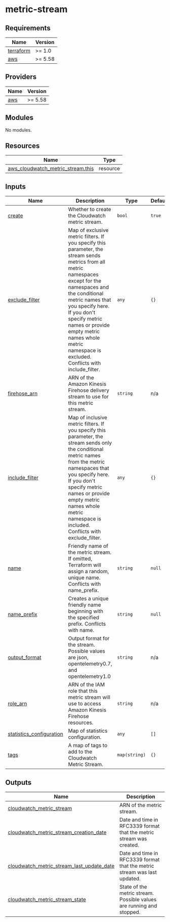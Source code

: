# metric-stream

<!-- BEGINNING OF PRE-COMMIT-TERRAFORM DOCS HOOK -->
## Requirements

| Name | Version |
|------|---------|
| <a name="requirement_terraform"></a> [terraform](#requirement\_terraform) | >= 1.0 |
| <a name="requirement_aws"></a> [aws](#requirement\_aws) | >= 5.58 |

## Providers

| Name | Version |
|------|---------|
| <a name="provider_aws"></a> [aws](#provider\_aws) | >= 5.58 |

## Modules

No modules.

## Resources

| Name | Type |
|------|------|
| [aws_cloudwatch_metric_stream.this](https://registry.terraform.io/providers/hashicorp/aws/latest/docs/resources/cloudwatch_metric_stream) | resource |

## Inputs

| Name | Description | Type | Default | Required |
|------|-------------|------|---------|:--------:|
| <a name="input_create"></a> [create](#input\_create) | Whether to create the Cloudwatch metric stream. | `bool` | `true` | no |
| <a name="input_exclude_filter"></a> [exclude\_filter](#input\_exclude\_filter) | Map of exclusive metric filters. If you specify this parameter, the stream sends metrics from all metric namespaces except for the namespaces and the conditional metric names that you specify here. If you don't specify metric names or provide empty metric names whole metric namespace is excluded. Conflicts with include\_filter. | `any` | `{}` | no |
| <a name="input_firehose_arn"></a> [firehose\_arn](#input\_firehose\_arn) | ARN of the Amazon Kinesis Firehose delivery stream to use for this metric stream. | `string` | n/a | yes |
| <a name="input_include_filter"></a> [include\_filter](#input\_include\_filter) | Map of inclusive metric filters. If you specify this parameter, the stream sends only the conditional metric names from the metric namespaces that you specify here. If you don't specify metric names or provide empty metric names whole metric namespace is included. Conflicts with exclude\_filter. | `any` | `{}` | no |
| <a name="input_name"></a> [name](#input\_name) | Friendly name of the metric stream. If omitted, Terraform will assign a random, unique name. Conflicts with name\_prefix. | `string` | `null` | no |
| <a name="input_name_prefix"></a> [name\_prefix](#input\_name\_prefix) | Creates a unique friendly name beginning with the specified prefix. Conflicts with name. | `string` | `null` | no |
| <a name="input_output_format"></a> [output\_format](#input\_output\_format) | Output format for the stream. Possible values are json, opentelemetry0.7, and opentelemetry1.0 | `string` | n/a | yes |
| <a name="input_role_arn"></a> [role\_arn](#input\_role\_arn) | ARN of the IAM role that this metric stream will use to access Amazon Kinesis Firehose resources. | `string` | n/a | yes |
| <a name="input_statistics_configuration"></a> [statistics\_configuration](#input\_statistics\_configuration) | Map of statistics configuration. | `any` | `[]` | no |
| <a name="input_tags"></a> [tags](#input\_tags) | A map of tags to add to the Cloudwatch Metric Stream. | `map(string)` | `{}` | no |

## Outputs

| Name | Description |
|------|-------------|
| <a name="output_cloudwatch_metric_stream"></a> [cloudwatch\_metric\_stream](#output\_cloudwatch\_metric\_stream) | ARN of the metric stream. |
| <a name="output_cloudwatch_metric_stream_creation_date"></a> [cloudwatch\_metric\_stream\_creation\_date](#output\_cloudwatch\_metric\_stream\_creation\_date) | Date and time in RFC3339 format that the metric stream was created. |
| <a name="output_cloudwatch_metric_stream_last_update_date"></a> [cloudwatch\_metric\_stream\_last\_update\_date](#output\_cloudwatch\_metric\_stream\_last\_update\_date) | Date and time in RFC3339 format that the metric stream was last updated. |
| <a name="output_cloudwatch_metric_stream_state"></a> [cloudwatch\_metric\_stream\_state](#output\_cloudwatch\_metric\_stream\_state) | State of the metric stream. Possible values are running and stopped. |
<!-- END OF PRE-COMMIT-TERRAFORM DOCS HOOK -->
